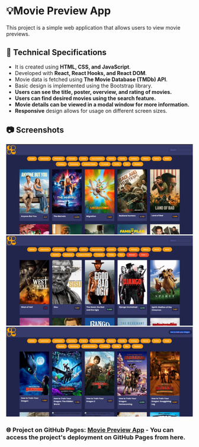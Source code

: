 # 💡Movie Preview App

This project is a simple web application that allows users to view movie previews.

## 🔧 Technical Specifications

- It is created using **HTML, CSS, and JavaScript**.
- Developed with **React, React Hooks, and React DOM**.
- Movie data is fetched using **The Movie Database (TMDb) API**.
- Basic design is implemented using the Bootstrap library.
- **Users can see the title, poster, overview, and rating of movies.**
- **Users can find desired movies using the search feature.**
- **Movie details can be viewed in a modal window for more information.**
- **Responsive** design allows for usage on different screen sizes.

## 📷 Screenshots
![Project Preview](https://github.com/aycaoktay/movie-preview-app/blob/main/screenshots/main.png)
![Project Preview](https://github.com/aycaoktay/movie-preview-app/blob/main/screenshots/choosecategory.png)
![Project Preview](https://github.com/aycaoktay/movie-preview-app/blob/main/screenshots/searching.png)

### 🌐 **Project on GitHub Pages:** [Movie Preview App](https://aycaoktay.github.io/20Days20Projects/movieApp/) - You can access the project's deployment on GitHub Pages from here.
